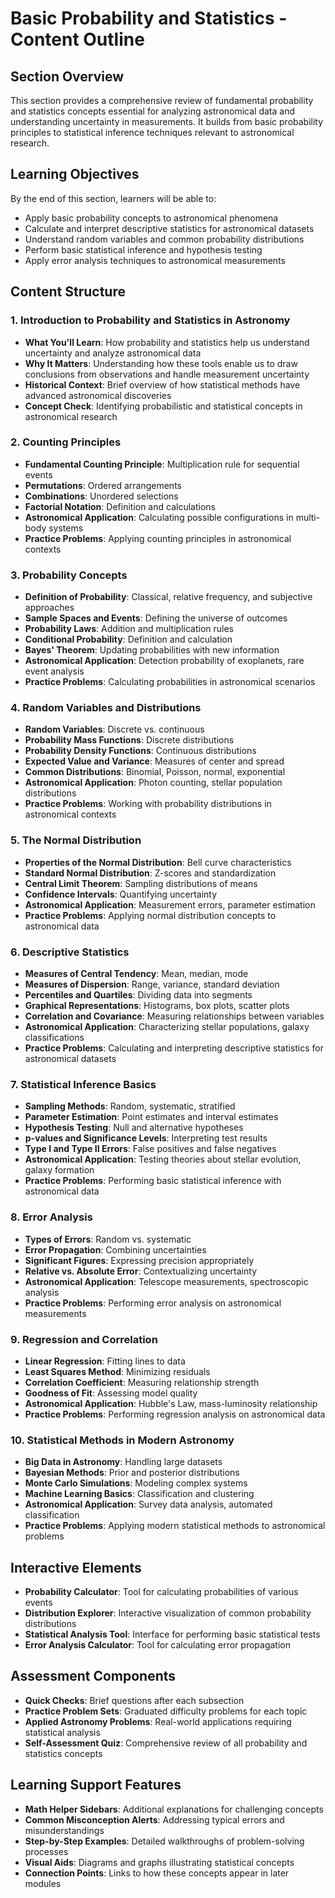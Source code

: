 # Basic Probability and Statistics - Content Outline

## Section Overview
This section provides a comprehensive review of fundamental probability and statistics concepts essential for analyzing astronomical data and understanding uncertainty in measurements. It builds from basic probability principles to statistical inference techniques relevant to astronomical research.

## Learning Objectives
By the end of this section, learners will be able to:
- Apply basic probability concepts to astronomical phenomena
- Calculate and interpret descriptive statistics for astronomical datasets
- Understand random variables and common probability distributions
- Perform basic statistical inference and hypothesis testing
- Apply error analysis techniques to astronomical measurements

## Content Structure

### 1. Introduction to Probability and Statistics in Astronomy
- **What You'll Learn**: How probability and statistics help us understand uncertainty and analyze astronomical data
- **Why It Matters**: Understanding how these tools enable us to draw conclusions from observations and handle measurement uncertainty
- **Historical Context**: Brief overview of how statistical methods have advanced astronomical discoveries
- **Concept Check**: Identifying probabilistic and statistical concepts in astronomical research

### 2. Counting Principles
- **Fundamental Counting Principle**: Multiplication rule for sequential events
- **Permutations**: Ordered arrangements
- **Combinations**: Unordered selections
- **Factorial Notation**: Definition and calculations
- **Astronomical Application**: Calculating possible configurations in multi-body systems
- **Practice Problems**: Applying counting principles in astronomical contexts

### 3. Probability Concepts
- **Definition of Probability**: Classical, relative frequency, and subjective approaches
- **Sample Spaces and Events**: Defining the universe of outcomes
- **Probability Laws**: Addition and multiplication rules
- **Conditional Probability**: Definition and calculation
- **Bayes' Theorem**: Updating probabilities with new information
- **Astronomical Application**: Detection probability of exoplanets, rare event analysis
- **Practice Problems**: Calculating probabilities in astronomical scenarios

### 4. Random Variables and Distributions
- **Random Variables**: Discrete vs. continuous
- **Probability Mass Functions**: Discrete distributions
- **Probability Density Functions**: Continuous distributions
- **Expected Value and Variance**: Measures of center and spread
- **Common Distributions**: Binomial, Poisson, normal, exponential
- **Astronomical Application**: Photon counting, stellar population distributions
- **Practice Problems**: Working with probability distributions in astronomical contexts

### 5. The Normal Distribution
- **Properties of the Normal Distribution**: Bell curve characteristics
- **Standard Normal Distribution**: Z-scores and standardization
- **Central Limit Theorem**: Sampling distributions of means
- **Confidence Intervals**: Quantifying uncertainty
- **Astronomical Application**: Measurement errors, parameter estimation
- **Practice Problems**: Applying normal distribution concepts to astronomical data

### 6. Descriptive Statistics
- **Measures of Central Tendency**: Mean, median, mode
- **Measures of Dispersion**: Range, variance, standard deviation
- **Percentiles and Quartiles**: Dividing data into segments
- **Graphical Representations**: Histograms, box plots, scatter plots
- **Correlation and Covariance**: Measuring relationships between variables
- **Astronomical Application**: Characterizing stellar populations, galaxy classifications
- **Practice Problems**: Calculating and interpreting descriptive statistics for astronomical datasets

### 7. Statistical Inference Basics
- **Sampling Methods**: Random, systematic, stratified
- **Parameter Estimation**: Point estimates and interval estimates
- **Hypothesis Testing**: Null and alternative hypotheses
- **p-values and Significance Levels**: Interpreting test results
- **Type I and Type II Errors**: False positives and false negatives
- **Astronomical Application**: Testing theories about stellar evolution, galaxy formation
- **Practice Problems**: Performing basic statistical inference with astronomical data

### 8. Error Analysis
- **Types of Errors**: Random vs. systematic
- **Error Propagation**: Combining uncertainties
- **Significant Figures**: Expressing precision appropriately
- **Relative vs. Absolute Error**: Contextualizing uncertainty
- **Astronomical Application**: Telescope measurements, spectroscopic analysis
- **Practice Problems**: Performing error analysis on astronomical measurements

### 9. Regression and Correlation
- **Linear Regression**: Fitting lines to data
- **Least Squares Method**: Minimizing residuals
- **Correlation Coefficient**: Measuring relationship strength
- **Goodness of Fit**: Assessing model quality
- **Astronomical Application**: Hubble's Law, mass-luminosity relationship
- **Practice Problems**: Performing regression analysis on astronomical data

### 10. Statistical Methods in Modern Astronomy
- **Big Data in Astronomy**: Handling large datasets
- **Bayesian Methods**: Prior and posterior distributions
- **Monte Carlo Simulations**: Modeling complex systems
- **Machine Learning Basics**: Classification and clustering
- **Astronomical Application**: Survey data analysis, automated classification
- **Practice Problems**: Applying modern statistical methods to astronomical problems

## Interactive Elements
- **Probability Calculator**: Tool for calculating probabilities of various events
- **Distribution Explorer**: Interactive visualization of common probability distributions
- **Statistical Analysis Tool**: Interface for performing basic statistical tests
- **Error Analysis Calculator**: Tool for calculating error propagation

## Assessment Components
- **Quick Checks**: Brief questions after each subsection
- **Practice Problem Sets**: Graduated difficulty problems for each topic
- **Applied Astronomy Problems**: Real-world applications requiring statistical analysis
- **Self-Assessment Quiz**: Comprehensive review of all probability and statistics concepts

## Learning Support Features
- **Math Helper Sidebars**: Additional explanations for challenging concepts
- **Common Misconception Alerts**: Addressing typical errors and misunderstandings
- **Step-by-Step Examples**: Detailed walkthroughs of problem-solving processes
- **Visual Aids**: Diagrams and graphs illustrating statistical concepts
- **Connection Points**: Links to how these concepts appear in later modules
